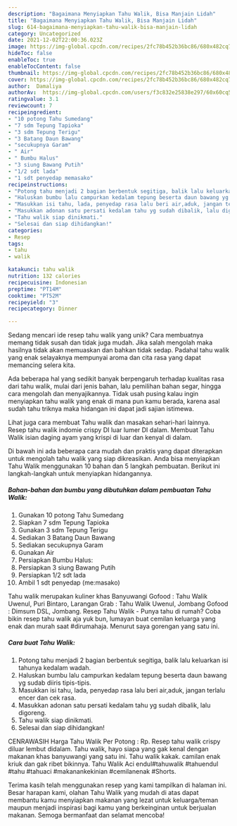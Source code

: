 ```yaml
---
description: "Bagaimana Menyiapkan Tahu Walik, Bisa Manjain Lidah"
title: "Bagaimana Menyiapkan Tahu Walik, Bisa Manjain Lidah"
slug: 614-bagaimana-menyiapkan-tahu-walik-bisa-manjain-lidah
category: Uncategorized
date: 2021-12-02T22:00:36.023Z
image: https://img-global.cpcdn.com/recipes/2fc78b452b36bc86/680x482cq70/tahu-walik-foto-resep-utama.jpg
hideToc: false
enableToc: true
enableTocContent: false
thumbnail: https://img-global.cpcdn.com/recipes/2fc78b452b36bc86/680x482cq70/tahu-walik-foto-resep-utama.jpg
cover: https://img-global.cpcdn.com/recipes/2fc78b452b36bc86/680x482cq70/tahu-walik-foto-resep-utama.jpg
author:  Damaliya
authorAv:  https://img-global.cpcdn.com/users/f3c832e25838e297/60x60cq50/avatar.jpg
ratingvalue: 3.1
reviewcount: 7
recipeingredient:
- "10 potong Tahu Sumedang"
- "7 sdm Tepung Tapioka"
- "3 sdm Tepung Terigu"
- "3 Batang Daun Bawang"
- "secukupnya Garam"
- " Air"
- " Bumbu Halus"
- "3 siung Bawang Putih"
- "1/2 sdt lada"
- "1 sdt penyedap memasako"
recipeinstructions:
- "Potong tahu menjadi 2 bagian berbentuk segitiga, balik lalu keluarkan isi tahunya kedalam wadah."
- "Haluskan bumbu lalu campurkan kedalam tepung beserta daun bawang yg sudab diiris tipis-tipis."
- "Masukkan isi tahu, lada, penyedap rasa lalu beri air,aduk, jangan terlalu encer dan cek rasa."
- "Masukkan adonan satu persati kedalam tahu yg sudah dibalik, lalu digoreng."
- "Tahu walik siap dinikmati."
- "Selesai dan siap dihidangkan!"
categories:
- Resep
tags:
- tahu
- walik

katakunci: tahu walik 
nutrition: 132 calories
recipecuisine: Indonesian
preptime: "PT14M"
cooktime: "PT52M"
recipeyield: "3"
recipecategory: Dinner

---
```



Sedang mencari ide resep tahu walik yang unik? Cara membuatnya memang tidak susah dan tidak juga mudah. Jika salah mengolah maka hasilnya tidak akan memuaskan dan bahkan tidak sedap. Padahal tahu walik yang enak selayaknya mempunyai aroma dan cita rasa yang dapat memancing selera kita.


Ada beberapa hal yang sedikit banyak berpengaruh terhadap kualitas rasa dari tahu walik, mulai dari jenis bahan, lalu pemilihan bahan segar, hingga cara mengolah dan menyajikannya. Tidak usah pusing kalau ingin menyiapkan tahu walik yang enak di mana pun kamu berada, karena asal sudah tahu triknya maka hidangan ini dapat jadi sajian istimewa.

Lihat juga cara membuat Tahu walik dan masakan sehari-hari lainnya. Resep tahu walik indomie crispy DI luar lumer DI dalam. Membuat Tahu Walik isian daging ayam yang krispi di luar dan kenyal di dalam.


Di bawah ini ada beberapa cara mudah dan praktis yang dapat diterapkan untuk mengolah tahu walik yang siap dikreasikan. Anda bisa menyiapkan Tahu Walik menggunakan 10 bahan dan 5 langkah pembuatan. Berikut ini langkah-langkah untuk menyiapkan hidangannya.

<!--inarticleads1-->

##### Bahan-bahan dan bumbu yang dibutuhkan dalam pembuatan Tahu Walik:

1. Gunakan 10 potong Tahu Sumedang
1. Siapkan 7 sdm Tepung Tapioka
1. Gunakan 3 sdm Tepung Terigu
1. Sediakan 3 Batang Daun Bawang
1. Sediakan secukupnya Garam
1. Gunakan  Air
1. Persiapkan  Bumbu Halus:
1. Persiapkan 3 siung Bawang Putih
1. Persiapkan 1/2 sdt lada
1. Ambil 1 sdt penyedap (me:masako)


Tahu walik merupakan kuliner khas Banyuwangi Gofood : Tahu Walik Uwenul, Puri Bintaro, Larangan Grab : Tahu Walik Uwenul, Jombang Gofood : Dimsum DSL, Jombang. Resep Tahu Walik - Punya tahu di rumah? Coba bikin resep tahu walik aja yuk bun, lumayan buat cemilan keluarga yang enak dan murah saat #dirumahaja. Menurut saya gorengan yang satu ini. 

<!--inarticleads2-->

##### Cara buat Tahu Walik:

1. Potong tahu menjadi 2 bagian berbentuk segitiga, balik lalu keluarkan isi tahunya kedalam wadah.
1. Haluskan bumbu lalu campurkan kedalam tepung beserta daun bawang yg sudab diiris tipis-tipis.
1. Masukkan isi tahu, lada, penyedap rasa lalu beri air,aduk, jangan terlalu encer dan cek rasa.
1. Masukkan adonan satu persati kedalam tahu yg sudah dibalik, lalu digoreng.
1. Tahu walik siap dinikmati.
1. Selesai dan siap dihidangkan!

CENRAWASIH Harga Tahu Walik Per Potong : Rp. Resep tahu walik crispy diluar lembut didalam. Tahu walik, hayo siapa yang gak kenal dengan makanan khas banyuwangi yang satu ini. Tahu walik kakak. camilan enak kriuk dan gak ribet bikinnya. Tahu Walik Aci endul#tahuwalik #tahuendul #tahu #tahuaci #makanankekinian #cemilanenak #Shorts. 

Terima kasih telah menggunakan resep yang kami tampilkan di halaman ini. Besar harapan kami, olahan Tahu Walik yang mudah di atas dapat membantu kamu menyiapkan makanan yang lezat untuk keluarga/teman maupun menjadi inspirasi bagi kamu yang berkeinginan untuk berjualan makanan. Semoga bermanfaat dan selamat mencoba!
